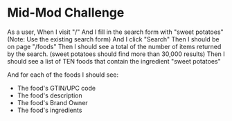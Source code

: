 # Mid-Mod Challenge

As a user,
When I visit "/"
And I fill in the search form with "sweet potatoes"
(Note: Use the existing search form)
And I click "Search"
Then I should be on page "/foods"
Then I should see a total of the number of items returned by the search.
(sweet potatoes should find more than 30,000 results)
Then I should see a list of TEN foods that contain the ingredient "sweet potatoes"

And for each of the foods I should see:
- The food's GTIN/UPC code
- The food's description
- The food's Brand Owner
- The food's ingredients
